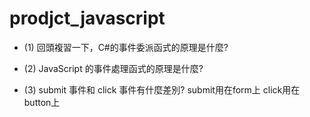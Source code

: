 # prodjct_javascript

- (1) 回頭複習一下，C#的事件委派函式的原理是什麼?
  
- (2) JavaScript 的事件處理函式的原理是什麼?
  
- (3) submit 事件和 click 事件有什麼差別?
  submit用在form上
  click用在button上
